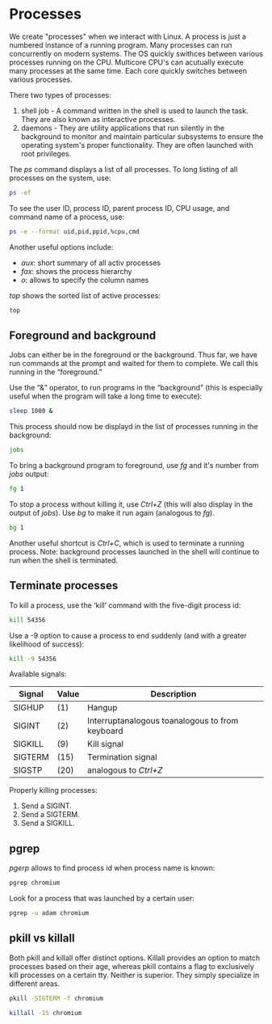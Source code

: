 <h1>Processes</h1>
We create "processes" when we interact with Linux. A process is just a numbered instance of a running program.  Many processes can run concurrently on modern systems. The OS quickly swithces between various processes running on the CPU. Multicore CPU's can acutually execute many processes at the same time. Each core quickly switches between various processes. 

There two types of processes:

1. shell job - A command written in the shell is used to launch the task. They are also known as interactive processes.
2. daemons - They are utility applications that run silently in the background to monitor and maintain particular subsystems to ensure the operating system's proper functionality. They are often launched with root privileges.

The <i>ps</i> command displays a list of all processes. To long listing of all processes on the system, use:

```bash
ps -ef 
```

To see the user ID, process ID, parent process ID, CPU usage, and command name of a process, use:

```bash
ps -e --format uid,pid,ppid,%cpu,cmd 
```

Another useful options include:

* <i>aux</i>: short summary of all activ processes
* <i>fax</i>: shows the process hierarchy
* <i>o</i>: allows to specify the column names

<i>top</i> shows the sorted list of active processes:

```bash
top
```

<h2>Foreground and background</h2>

Jobs can either be in the foreground or the background. Thus far, we have run commands at the prompt and waited for them to complete. We call this running in the “foreground.”

Use the “&” operator, to run programs in the “background” (this is especially useful when the program will take a long time to execute):

```bash
sleep 1000 &
```

This process should now be displayd in the list of processes running in the background:

```bash
jobs
```

To bring a background program to foreground, use <i>fg</i> and it's number from <i>jobs</i> output:

```bash
fg 1
```

To stop a process without killing it, use <i>Ctrl+Z</i> (this will also display in the output of <i>jobs</i>).
Use <i>bg</i> to make it run again (analogous to <i>fg</i>).

```bash
bg 1
```

Another useful shortcut is <i>Ctrl+C</i>, which is used to terminate a running process.
Note: background processes launched in the shell will continue to run when the shell is terminated.
  
<h2>Terminate processes</h2>

To kill a process, use the ‘kill’ command with the five-digit process id:

```bash
kill 54356
```

Use a -9 option to cause a process to end suddenly (and with a greater likelihood of success):

```bash
kill -9 54356
```

Available signals:

| Signal | Value |  Description |
| --- | --- | --- |
| SIGHUP | (1) | Hangup |
| SIGINT | (2) | Interruptanalogous toanalogous to from keyboard |
| SIGKILL | (9) | Kill signal |
| SIGTERM |  (15) | Termination signal |
| SIGSTP |  (20) | analogous to <i>Ctrl+Z</i> |
  
Properly killing processes:
1. Send a SIGINT.
2. Send a SIGTERM.
3. Send a SIGKILL.

<h2>pgrep</h2>

<i>pgerp</i> allows to find process id when process name is known:

```bash
pgrep chromium
```

Look for a process that was launched by a certain user:

```bash
pgrep -u adam chromium
```

<h2>pkill vs killall</h2>

Both pkill and killall offer distinct options. Killall provides an option to match processes based on their age, whereas pkill contains a flag to exclusively kill processes on a certain tty. Neither is superior. They simply specialize in different areas.

```bash
pkill -SIGTERM -f chromium
```

```bash
killall -15 chromium
```
